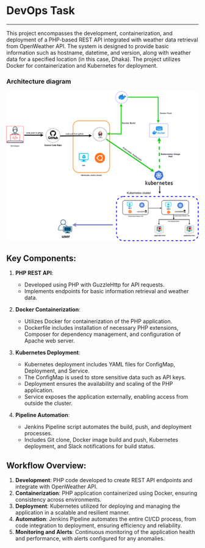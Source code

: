 # DevOps Task

---

This project encompasses the development, containerization, and deployment of a PHP-based REST API integrated with weather data retrieval from OpenWeather API. The system is designed to provide basic information such as hostname, datetime, and version, along with weather data for a specified location (in this case, Dhaka). The project utilizes Docker for containerization and Kubernetes for deployment.
### Architecture diagram

![ architecture diagram](./diagram/Task_1_diagram.png)
## Key Components:

1. **PHP REST API**: 
   - Developed using PHP with GuzzleHttp for API requests.
   - Implements endpoints for basic information retrieval and weather data.

2. **Docker Containerization**:
   - Utilizes Docker for containerization of the PHP application.
   - Dockerfile includes installation of necessary PHP extensions, Composer for dependency management, and configuration of Apache web server.

3. **Kubernetes Deployment**:
   - Kubernetes deployment includes YAML files for ConfigMap, Deployment, and Service.
   - The ConfigMap is used to store sensitive data such as API keys.
   - Deployment ensures the availability and scaling of the PHP application.
   - Service exposes the application externally, enabling access from outside the cluster.

4. **Pipeline Automation**:
   - Jenkins Pipeline script automates the build, push, and deployment processes.
   - Includes Git clone, Docker image build and push, Kubernetes deployment, and Slack notifications for build status.

## Workflow Overview:

1. **Development**: PHP code developed to create REST API endpoints and integrate with OpenWeather API.
2. **Containerization**: PHP application containerized using Docker, ensuring consistency across environments.
3. **Deployment**: Kubernetes utilized for deploying and managing the application in a scalable and resilient manner.
4. **Automation**: Jenkins Pipeline automates the entire CI/CD process, from code integration to deployment, ensuring efficiency and reliability.
5. **Monitoring and Alerts**: Continuous monitoring of the application health and performance, with alerts configured for any anomalies.

